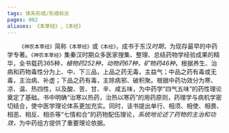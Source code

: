```yaml
---
tags: 体系形成/形成标志
pages: 002
aliases: 《本草经》,《本经》
---
```

&emsp;&emsp;`《神农本草经》`简称`《本草经》`或`《本经》`，成书于东汉<dfn>时期</dfn>，为现存最早的中药学专著。`《神农本草经》`集秦汉时期众多医家搜集、整理、总结药物学经验成果的精华，全书载药365种<dfn>，植物药252种，动物药67种，矿物药46种</dfn>，根据养生、治病和药物毒性分为上、中、下三品，上品之药无毒，主益气；中品之药有毒或无毒，主治病、补虚；下品之药有毒，主除病邪、破积聚。根据中药功效分为寒、凉、温、热四性，以及酸、苦、甘、辛、咸五味，为中药学“四气五味”的药性理论奠定了基础。书中明确“治寒以热药，治热以寒药”的用药原则，药理学与病机学密切结合，使中医学理论体系更加充实。同时，该书提出单行、相须、相使、相畏、相恶、相反、相杀等“七情和合”的药物配伍理论，<dfn>系统地论述了药物的主治和功效，</dfn>为中药组方提供了重要理论依据。